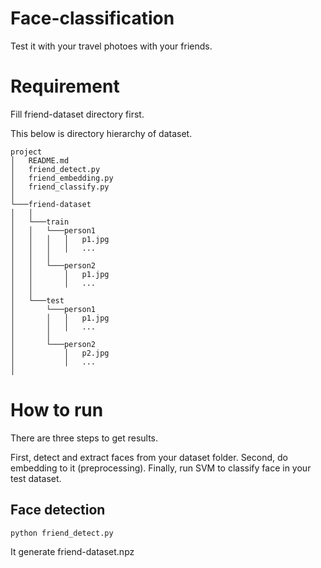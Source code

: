 # Face-classification

Test it with your travel photoes with your friends.

# Requirement

Fill friend-dataset directory first.

This below is directory hierarchy of dataset. 

```
project
│   README.md
│   friend_detect.py
│   friend_embedding.py
│   friend_classify.py
│
└───friend-dataset
│   │
│   └───train
│   │   └───person1 
│	│   │   │   p1.jpg
│   │   │   │   ...
│   │   │
│   │   └───person2 
│   │       │   p1.jpg
│   │       │   ...
│   │
│   └───test
│       └───person1 
│       │   │   p1.jpg
│       │   │   ...
│       │
│       └───person2 
│           │   p2.jpg
│           │   ...
│   
```


# How to run

There are three steps to get results.

First, detect and extract faces from your dataset folder.
Second, do embedding to it (preprocessing).
Finally, run SVM to classify face in your test dataset.

## Face detection

```python friend_detect.py```

It generate friend-dataset.npz
